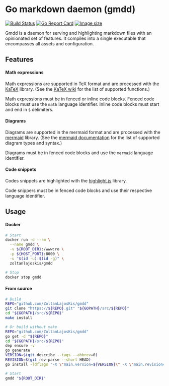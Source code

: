 # Go markdown daemon (gmdd)

[![Build Status](https://travis-ci.org/ZoltanLajosKis/gmdd.svg?branch=master)](https://travis-ci.org/ZoltanLajosKis/gmdd)
[![Go Report Card](https://goreportcard.com/badge/github.com/ZoltanLajosKis/gmdd)](https://goreportcard.com/report/github.com/ZoltanLajosKis/gmdd)
[![Image size](https://images.microbadger.com/badges/image/zoltanlajoskis/gmdd.svg)](https://microbadger.com/images/zoltanlajoskis/gmdd)

Gmdd is a daemon for serving and highlighting markdown files with an
opinionated set of features. It compiles into a single executable that
encompasses all assets and configuration.

Features
--------

#### Math expressions
Math expressions are supported in TeX format and are processed with the
[KaTeX][katex] library. (See the [KaTeX wiki][katex-supported] for the list of
supported functions.)

Math expressions must be in fenced or inline code blocks. Fenced code blocks
must use the `math` language identifier. Inline code blocks must start and
end in `$` delimiters.

#### Diagrams
Diagrams are supported in the mermaid format and are processed with the
[mermaid][mermaid] library. (See the [mermaid documentation][mermaid] for the
list of supported diagram types and syntax.)

Diagrams must be in fenced code blocks and use the `mermaid` language
identifier.

#### Code snippets
Codes snippets are highlighted with the [highlight.js][hljs] library.

Code snippers must be in fenced code blocks and use their respective language
identifier.


[hljs]: https://highlightjs.org/
[katex]: https://khan.github.io/KaTeX/
[katex-supported]: https://github.com/Khan/KaTeX/wiki/Function-Support-in-KaTeX
[mermaid]: https://mermaidjs.github.io/


Usage
-----
#### Docker
```sh
# Start
docker run -d --rm \
  --name gmdd \
  -v ${ROOT_DIR}:/www:ro \
  -p ${HOST_PORT}:8000 \
  -u "$(id -u):$(id -g)" \
  zoltanlajoskis/gmdd

# Stop
docker stop gmdd
```

#### From source
```sh
# Build
REPO="github.com/ZoltanLajosKis/gmdd"
git clone "https://${REPO}.git" "${GOPATH}/src/${REPO}"
cd "${GOPATH}/src/${REPO}"
make install

# Or build without make
REPO="github.com/ZoltanLajosKis/gmdd"
go get -d "${REPO}"
cd "${GOPATH}/src/${REPO}"
dep ensure -v
go generate
VERSION=$(git describe --tags --abbrev=0)
REVISION=$(git rev-parse --short HEAD)
go install -ldflags "-X \"main.version=${VERSION}\" -X \"main.revision=${REVISION}\""

# Start
gmdd "${ROOT_DIR}"
```
